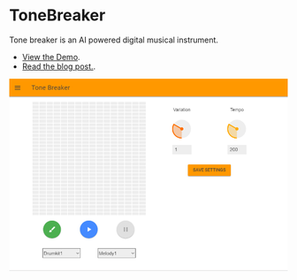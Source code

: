 # ToneBreaker

Tone breaker is an AI powered digital musical instrument.

*  [View the Demo](https://tonebreaker.buddhilive.com).
*  [Read the blog post.](https://www.buddhilive.com/2019/04/tone-breaker-ai-powered-digital-musical.html).


![screenshot](https://github.com/Buddhilive/ToneBreaker/blob/master/images/screen_shot.png)
